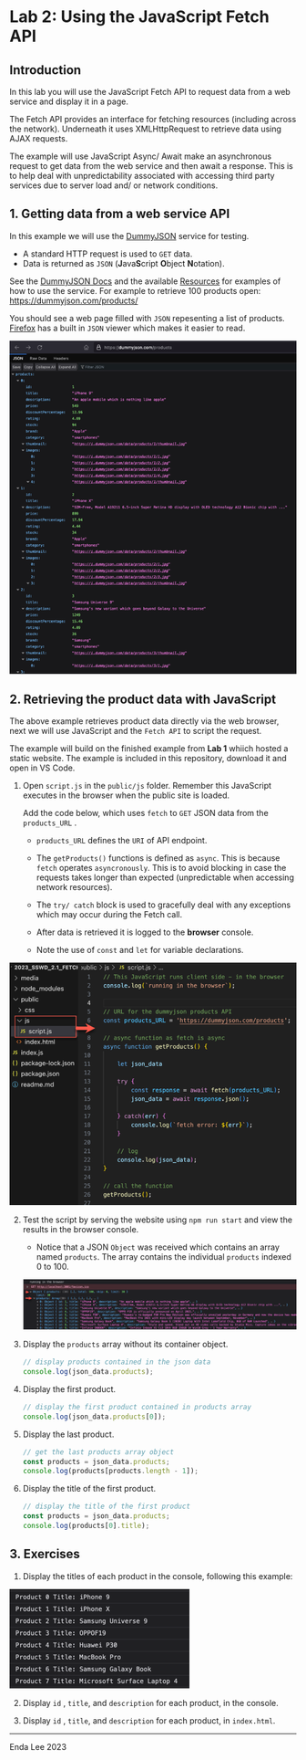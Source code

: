 # Lab 2: Using the JavaScript Fetch API

## Introduction

In this lab you will use the JavaScript Fetch API to request data from a web service and display it in a page.

The Fetch API provides an interface for fetching resources (including across the network). Underneath it uses XMLHttpRequest to retrieve data using AJAX requests.

The example will use JavaScript Async/ Await make an asynchronous request to get data from the web service and then await a response. This is to help deal with unpredictability associated with accessing third party services due to server load and/ or network conditions. 

 

## 1. Getting data from a web service API

In this example we will use the [DummyJSON](https://dummyjson.com) service for testing. 

* A standard HTTP request is used to `GET` data.
* Data is returned as `JSON` (**J**ava**S**cript **O**bject **N**otation).

See the [DummyJSON Docs](https://dummyjson.com/docs) and the available [Resources](https://github.com/Ovi/DummyJSON) for examples of how to use the service.  For example to retrieve 100 products open: https://dummyjson.com/products/ 

You should see a web page filled with `JSON` repesenting a list of products. [Firefox](https://www.mozilla.org/en-GB/firefox/) has a built in `JSON` viewer which makes it easier to read.

![Firefox JSON](./media/firefox_json.png)

## 2. Retrieving the product data with JavaScript

The above example retrieves product data directly via the web browser, next we will use JavaScript and the `Fetch API` to script the request.

The example will build on the finished example from **Lab 1** whiich hosted a static website. The example is included in this repository, download it and open in VS Code.



1. Open `script.js` in the `public/js` folder. Remember this JavaScript executes in the browser when the public site is loaded.

   Add the code below, which uses `fetch` to `GET` JSON data from the `products_URL` .

   * `products_URL` defines the `URI` of API endpoint.

   * The `getProducts()` functions is defined as `async`. This is because `fetch` operates `asyncronously`. This is to avoid blocking in case the requests takes longer than expected (unpredictable when accessing network resources).

   * The `try/ catch` block is used to gracefully deal with any exceptions which may occur during the Fetch call.

   * After data is retrieved it is logged to the **browser** console.

   * Note the use of `const` and `let` for variable declarations.

     

![get data using fetch](./media/fetchAPI.png)



2. Test the script by serving the website using `npm run start` and view the results in the browser console. 

   * Notice that a JSON `Object` was received which contains an array named `products`. The array contains the individual `products` indexed 0 to 100.

   ![fetch products](./media/fetch_results1.png)

3. Display the `products` array without its container object.

   ```javascript
   // display products contained in the json data
   console.log(json_data.products);
   ```

4. Display the first product.

   ```javascript
   // display the first product contained in products array
   console.log(json_data.products[0]);
   ```

5. Display the last product.

   ```javascript
   // get the last products array object
   const products = json_data.products;
   console.log(products[products.length - 1]);
   ```

6. Display the title of the first product.

   ```javascript
   // display the title of the first product
   const products = json_data.products;
   console.log(products[0].title);
   ```

   

## 3. Exercises

1. Display the titles of each product in the console, following this example:

![product titles](./media/proct_titles_console.png)

2. Display `id` , `title`, and `description` for each product, in the console.

3. Display `id` , `title`, and `description` for each product, in `index.html`.

------

Enda Lee 2023